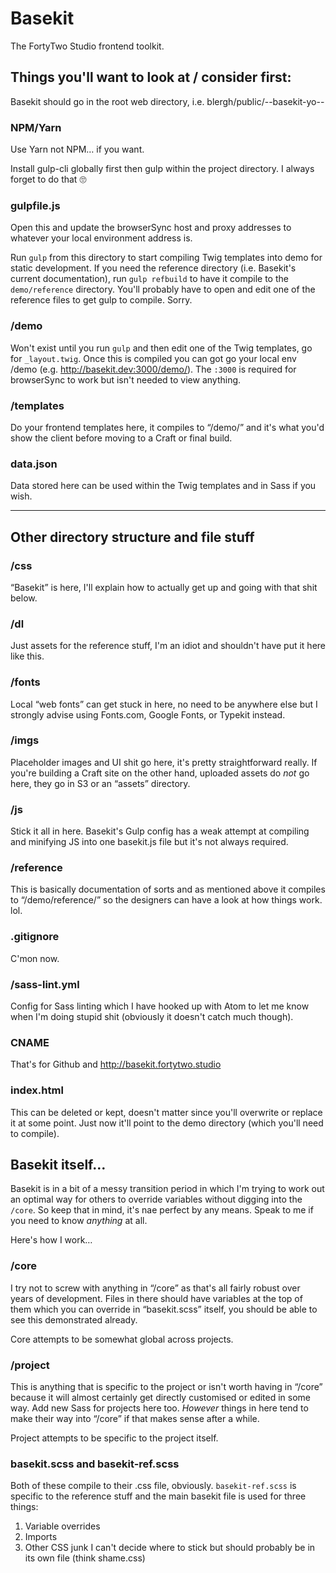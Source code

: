 # Basekit

The FortyTwo Studio frontend toolkit.

## Things you'll want to look at / consider first:

Basekit should go in the root web directory, i.e. blergh/public/--basekit-yo--

### NPM/Yarn

Use Yarn not NPM… if you want.

Install gulp-cli globally first then gulp within the project directory. I always forget to do that 🙄

### gulpfile.js

Open this and update the browserSync host and proxy addresses to whatever your local environment address is.

Run `gulp` from this directory to start compiling Twig templates into demo for static development. If you need the reference directory (i.e. Basekit's current documentation), run `gulp refbuild` to have it compile to the `demo/reference` directory. You'll probably have to open and edit one of the reference files to get gulp to compile. Sorry.

### /demo

Won't exist until you run `gulp` and then edit one of the Twig templates, go for `_layout.twig`. Once this is compiled you can got go your local env /demo (e.g. http://basekit.dev:3000/demo/). The `:3000` is required for browserSync to work but isn't needed to view anything.

### /templates

Do your frontend templates here, it compiles to “/demo/” and it's what you'd show the client before moving to a Craft or final build.

### data.json

Data stored here can be used within the Twig templates and in Sass if you wish.

---

## Other directory structure and file stuff

### /css

“Basekit” is here, I'll explain how to actually get up and going with that shit below.

### /dl

Just assets for the reference stuff, I'm an idiot and shouldn't have put it here like this.

### /fonts

Local “web fonts” can get stuck in here, no need to be anywhere else but I strongly advise using Fonts.com, Google Fonts, or Typekit instead.

### /imgs

Placeholder images and UI shit go here, it's pretty straightforward really. If you're building a Craft site on the other hand, uploaded assets do _not_ go here, they go in S3 or an “assets” directory.

### /js

Stick it all in here. Basekit's Gulp config has a weak attempt at compiling and minifying JS into one basekit.js file but it's not always required.

### /reference

This is basically documentation of sorts and as mentioned above it compiles to “/demo/reference/” so the designers can have a look at how things work. lol.

### .gitignore

C'mon now.

### /sass-lint.yml

Config for Sass linting which I have hooked up with Atom to let me know when I'm doing stupid shit (obviously it doesn't catch much though).

### CNAME

That's for Github and http://basekit.fortytwo.studio

### index.html

This can be deleted or kept, doesn't matter since you'll overwrite or replace it at some point. Just now it'll point to the demo directory (which you'll need to compile).

## Basekit itself…

Basekit is in a bit of a messy transition period in which I'm trying to work out an optimal way for others to override variables without digging into the `/core`. So keep that in mind, it's nae perfect by any means. Speak to me if you need to know _anything_ at all.

Here's how I work…

### /core

I try not to screw with anything in “/core” as that's all fairly robust over years of development. Files in there should have variables at the top of them which you can override in “basekit.scss” itself, you should be able to see this demonstrated already.

Core attempts to be somewhat global across projects.

### /project

This is anything that is specific to the project or isn't worth having in “/core” because it will almost certainly get directly customised or edited in some way. Add new Sass for projects here too. *However* things in here tend to make their way into “/core” if that makes sense after a while.

Project attempts to be specific to the project itself.

### basekit.scss and basekit-ref.scss

Both of these compile to their .css file, obviously. `basekit-ref.scss` is specific to the reference stuff and the main basekit file is used for three things:

1. Variable overrides
2. Imports
3. Other CSS junk I can't decide where to stick but should probably be in its own file (think shame.css)
